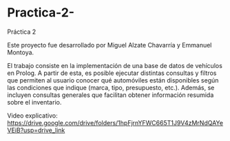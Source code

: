# Practica-2-



Práctica 2

Este proyecto fue desarrollado por Miguel Alzate Chavarría y Emmanuel Montoya.

El trabajo consiste en la implementación de una base de datos de vehículos en Prolog. A partir de esta, es posible ejecutar distintas consultas y filtros que
 permiten al usuario conocer qué automóviles están disponibles según las condiciones que indique (marca, tipo, presupuesto, etc.). Además, se incluyen consultas generales que facilitan obtener información resumida sobre el inventario.

Video explicativo: https://drive.google.com/drive/folders/1hpFjrnYFWC665T1J9V4zMrNdQAYeVEiB?usp=drive_link
